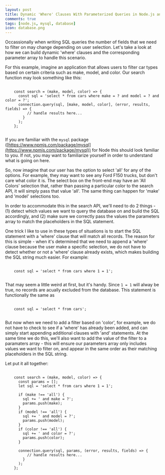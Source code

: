 ```yaml
---
layout: post
title: Dynamic 'Where' Clauses With Parameterized Queries in Node.js and MySQL
comments: true
tags: [node.js, mysql, database]
icon: database.png
---
```


Occassionally when writing SQL queries the number of fields that we need to filter on may change depending on user selection. Let's take a look at how we can build dynamic 'where' clauses and the corresponding parameter array to handle this scenario.

For this example, imagine an application that allows users to filter car types based on certain criteria such as make, model, and color. Our search function may look something like this:

<pre class="prettyprint">
  <code class="lang-js">
    const search = (make, model, color) => {
      const sql = 'select * from cars where make = ? and model = ? and color = ?';
      connection.query(sql, [make, model, color], (error, results, fields) => {
          // handle results here...
        }
      );
    };
  </code>
</pre>

If you are familiar with the `mysql` package ([https://www.npmjs.com/package/mysql](https://www.npmjs.com/package/mysql)) for Node this should look familiar to you. If not, you may want to familiarize yourself in order to understand what is going on here.

So, now imagine that our user has the option to select 'all' for any of the options. For example, they may want to see any Ford F150 trucks, but don't care what color it is. The select box on the front-end may have an 'All Colors' selection that, rather than passing a particular color to the search API, it will simply pass that value 'all'. The same thing can happen for 'make' and 'model' selections too.

In order to accommodate this in the search API, we'll need to do 2 things - (1) detect which values we want to query the database on and build the SQL accordingly, and (2) make sure we correctly pass the values the parameters array to match the placeholders in the SQL statement.

One trick I like to use in these types of situations is to start the SQL statement with a 'where' clause that will match all records. The reason for this is simple - when it's determined that we need to append a 'where' clause because the user make a specific selection, we do not have to detect whether or not a 'where' clause already exists, which makes building the SQL string much easier. For example:

<pre class="prettyprint">
  <code class="lang-js">
    const sql = 'select * from cars where 1 = 1';
  </code>
</pre>

That may seem a little weird at first, but it's handy. Since `1 = 1` will alway be true, no records are acually excluded from the database. This statement is functionally the same as

<pre class="prettyprint">
  <code class="lang-js">
    const sql = 'select * from cars';
  </code>
</pre>

But now when we need to add a filter based on 'color', for example, we do not have to check to see if a 'where' has already been added, and can simply start appending additional clauses with 'and' statements. At the same time we do this, we'll also want to add the value of the filter to a paramaters array - this will ensure our parameters array only includes values we want to filter on, and appear in the same order as their matching placeholders in the SQL string.

Let put it all together:

<pre class="prettyprint">
  <code class="lang-js">
    const search = (make, model, color) => {
      const params = [];
      let sql = 'select * from cars where 1 = 1';

      if (make !== 'all') {
        sql += ' and make = ?';
        params.push(make);
      }
      if (model !== 'all') {
        sql += ' and model = ?';
        params.push(model);
      }
      if (color !== 'all') {
        sql += ' and color = ?';
        params.push(color);
      }

      connection.query(sql, params, (error, results, fields) => {
          // handle results here...
        }
      );
    };
  </code>
</pre>
